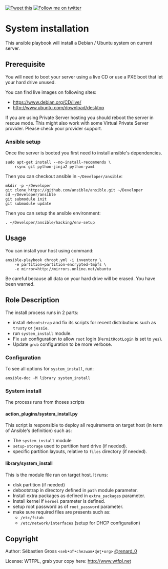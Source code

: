[![Tweet this](http://img.shields.io/badge/%20-Tweet-00aced.svg)](https://twitter.com/intent/tweet?text=Easy%20install%20of%20@Debian%20and%20@Ubuntu%20on%20servers%20using%20%23ansible&tw_p=tweetbutton&via=renard_0)
[![Follow me on twitter](http://img.shields.io/badge/Twitter-Follow-00aced.svg)](https://twitter.com/intent/follow?region=follow_link&screen_name=renard_0&tw_p=followbutton)


# System installation


This ansible playbook will install a Debian / Ubuntu system on current
server.

## Prerequisite

You will need to boot your server using a live CD or use a PXE boot that let
your hard drive unused.

You can find live images on following sites:

- https://www.debian.org/CD/live/
- http://www.ubuntu.com/download/desktop

If you are using Private Server hosting you should reboot the server in
rescue mode. This might also work with some Virtual Private Server
provider. Please check your provider support.


### Ansible setup

Once the server is booted you first need to install ansible's dependencies.

	sudo apt-get install --no-install-recommends \
		rsync git python-jinja2 python-yaml
	

Then you can checkout ansible in `~/Developer/ansible`:

	mkdir -p ~/Developer
	git clone https://github.com/ansible/ansible.git ~/Developer
	cd ~/Developer/ansible
	git submodule init
	git submodule update
	
Then you can setup the ansible environment:

	. ~/Developer/ansible/hacking/env-setup


## Usage


You can install your host using command:

	ansible-playbook chroot.yml -i inventory \
		-e partition=partition-encrypted-tmpfs \
		-e mirror=http://mirrors.online.net/ubuntu


Be careful because all data on your hard drive will be erased. You have been
warned.



## Role Description

The install process runs in 2 parts:

- install `debootstrap` and fix its scripts for recent distributions such as
  `trusty` or `jessie`.
- run `system_install` module.
- Fix `ssh` configuration to allow `root` login (`PermitRootLogin` is set to `yes`).
- Update `grub` configuration to be more verbose.



### Configuration

To see all options for `system_install`, run:

	ansible-doc -M library system_install


### System install

The process runs from thoses scripts

#### action_plugins/system_install.py

This script is responsible to deploy all requirements on target host (in
term of Ansible's definition) such as:

- The `system_install` module
- `setup-storage` used to partition hard drive (if needed).
- specific partition layouts, relative to `files` directory (if needed).

#### library/system_install

This is the module file run on target host. It runs:

- disk partition (if needed)
- debootstrap in directory defined in `path` module parameter.
- Install extra packages as defined in `extra_packages` parameter.
- Install kernel if `kernel` parameter is defined.
- setup root password as of `root_password` parameter.
- make sure required files are presents such as:
  - `/etc/fstab`
  - `/etc/network/interfaces` (setup for DHCP configuration)

## Copyright

Author: Sébastien Gross `<seb•ɑƬ•chezwam•ɖɵʈ•org>` [@renard_0](https://twitter.com/renard_0)

License: WTFPL, grab your copy here: http://www.wtfpl.net
